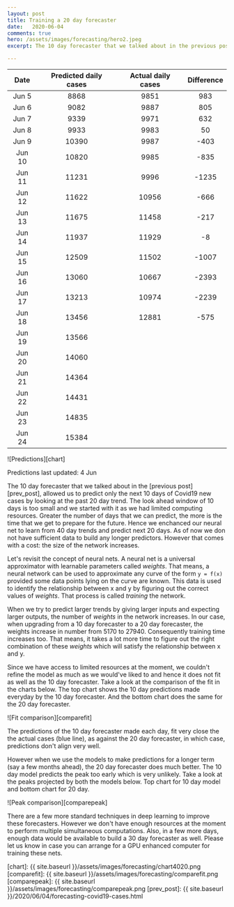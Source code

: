 ```yaml
---
layout: post
title: Training a 20 day forecaster
date:   2020-06-04
comments: true
hero: /assets/images/forecasting/hero2.jpeg
excerpt: The 10 day forecaster that we talked about in the previous post, allows us to predict only the next 10 days of Covid19 new cases by looking at the past 20 day trend. Greater the number of days that we can predict, the more is the time that we get to prepare for the future. Hence we enhanced our neural net to learn from 40 day trends and predict next 20 days.

---
```


| Date | Predicted daily cases | Actual daily cases | Difference |
|:---:|:---:|:---:|:---:|
| Jun 5  | 8868  | 9851 | 983 |
| Jun 6  | 9082  | 9887 | 805 |
| Jun 7  | 9339  | 9971 | 632 |
| Jun 8  | 9933  | 9983 | 50 |
| Jun 9  | 10390  | 9987 | -403 |
| Jun 10 | 10820  | 9985 | -835 |
| Jun 11 | 11231 | 9996 | -1235 |
| Jun 12 | 11622 | 10956 | -666 |
| Jun 13 | 11675  | 11458 | -217 |
| Jun 14 | 11937  | 11929 | -8 |
| Jun 15 | 12509  | 11502 | -1007 |
| Jun 16 | 13060  | 10667 | -2393 |
| Jun 17 | 13213  | 10974 | -2239 |
| Jun 18 | 13456  | 12881 | -575 |
| Jun 19 | 13566  |  |  |
| Jun 20 | 14060  |  |  |
| Jun 21 | 14364 |  |  |
| Jun 22 | 14431 |  |  |
| Jun 23 | 14835  |  |  |
| Jun 24 | 15384  |  |  |

![Predictions][chart]

Predictions last updated: 4 Jun

The 10 day forecaster that we talked about in the [previous post][prev_post], allowed us to predict only the next 10 days of Covid19 new cases by looking at the past 20 day trend. The look ahead window of 10 days is too small and we started with it as we had limited computing resources. Greater the number of days that we can predict, the more is the time that we get to prepare for the future. Hence we enchanced our neural net to learn from 40 day trends and predict next 20 days. As of now we don not have sufficient data to build any longer predictors. However that comes with a cost: the size of the network increases.

Let's revisit the concept of neural nets. A neural net is a universal approximator with learnable parameters called _weights_. That means, a neural network can be used to approximate any curve of the form `y = f(x)` provided some data points lying on the curve are known. This data is used to identify the relationship between x and y by figuring out the correct values of _weights_. That process is called _training_ the network.

When we try to predict larger trends by giving larger inputs and expecting larger outputs, the number of _weights_ in the network increases. In our case, when upgrading from a 10 day forecaster to a 20 day forecaster, the weights increase in number from 5170 to 27940. Consequently training time increases too. That means, it takes a lot more time to figure out the right combination of these _weights_ which will satisfy the relationship between x and y. 

Since we have access to limited resources at the moment, we couldn't refine the model as much as we would've liked to and hence it does not fit as well as the 10 day forecaster. Take a look at the comparison of the fit in the charts below. The top chart shows the 10 day predictions made everyday by the 10 day forecaster. And the bottom chart does the same for the 20 day forecaster.

![Fit comparison][comparefit]

The predictions of the 10 day forecaster made each day, fit very close the the actual cases (blue line), as against the 20 day forecaster, in which case, predictions don't align very well. 

However when we use the models to make predictions for a longer term (say a few months ahead), the 20 day forecaster does much better. The 10 day model predicts the peak too early which is very unlikely. Take a look at the peaks projected by both the models below. Top chart for 10 day model and bottom chart for 20 day.

![Peak comparison][comparepeak]

There are a few more standard techniques in deep learning to improve these forecasters. However we don't have enough resources at the moment to perform multiple simultaneous computations. Also, in a few more days, enough data would be available to build a 30 day forecaster as well. Please let us know in case you can arrange for a GPU enhanced computer for training these nets.

[chart]: {{ site.baseurl }}/assets/images/forecasting/chart4020.png
[comparefit]: {{ site.baseurl }}/assets/images/forecasting/comparefit.png
[comparepeak]: {{ site.baseurl }}/assets/images/forecasting/comparepeak.png
[prev_post]: {{ site.baseurl }}/2020/06/04/forecasting-covid19-cases.html
